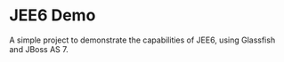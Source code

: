 # JEE6 Demo

A simple project to demonstrate the capabilities of JEE6, using Glassfish and JBoss AS 7.